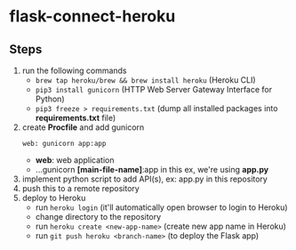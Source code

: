 # flask-connect-heroku

## Steps
1. run the following commands
    - `brew tap heroku/brew && brew install heroku` (Heroku CLI)
    - `pip3 install gunicorn` (HTTP Web Server Gateway Interface for Python)
    - `pip3 freeze > requirements.txt` (dump all installed packages into **requirements.txt** file)
2. create **Procfile** and add gunicorn
    ```
    web: gunicorn app:app   
    ```
    - **web**: web application
    - ...gunicorn **[main-file-name]**:app in this ex, we're using **app.py**
3. implement python script to add API(s), ex: app.py in this repository
4. push this to a remote repository
5. deploy to Heroku
    - run `heroku login` (it'll automatically open browser to login to Heroku)
    - change directory to the repository
    - run `heroku create <new-app-name>` (create new app name in Heroku)
    - run `git push heroku <branch-name>` (to deploy the Flask app)
